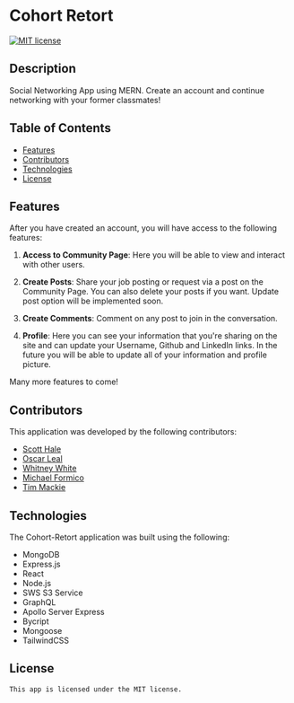 # Cohort Retort

  [![MIT license](https://img.shields.io/badge/License-MIT-blue.svg)](https://lbesson.mit-license.org/)

  ## Description
  Social Networking App using MERN. Create an account and continue networking with your former classmates!

  ## Table of Contents
  * [Features](#features)
  * [Contributors](#contributors)
  * [Technologies](#technologies)
  * [License](#license)
 
  
  ## Features

  After you have created an account, you will have access to the following features:

  1. **Access to Community Page**: Here you will be able to view and interact with other users.

  2. **Create Posts**: Share your job posting or request via a post on the Community Page. You can also delete your posts if you want. Update post option will be implemented soon.

  3. **Create Comments**: Comment on any post to join in the conversation.

  4. **Profile**: Here you can see your information that you're sharing on the site and can update your Username, Github and LinkedIn links. In the future you will be able to update all of your information and profile picture. 
  
  Many more features to come!

  ## Contributors
  This application was developed by the following contributors:

  - [Scott Hale](https://github.com/shale00)
  - [Oscar Leal](https://github.com/Oscarl214)
  - [Whitney White](https://github.com/Whitney15)
  - [Michael Formico](https://github.com/MichaelFormico)
  - [Tim Mackie](https://github.com/Timmackie)

  ## Technologies

  The Cohort-Retort application was built using the following:

  - MongoDB
  - Express.js
  - React
  - Node.js
  - SWS S3 Service
  - GraphQL
  - Apollo Server Express
  - Bycript
  - Mongoose
  - TailwindCSS

  ## License
    This app is licensed under the MIT license.


